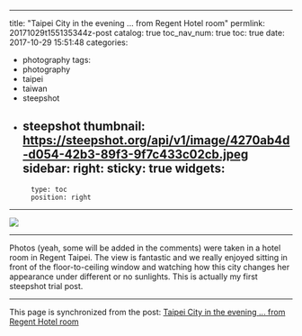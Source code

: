 
---
title: "Taipei City in the evening ... from Regent Hotel room"
permlink: 20171029t155135344z-post
catalog: true
toc_nav_num: true
toc: true
date: 2017-10-29 15:51:48
categories:
- photography
tags:
- photography
- taipei
- taiwan
- steepshot
- steepshot
thumbnail: https://steepshot.org/api/v1/image/4270ab4d-d054-42b3-89f3-9f7c433c02cb.jpeg
sidebar:
    right:
        sticky: true
widgets:
    -
        type: toc
        position: right
---


![](https://steepshot.org/api/v1/image/4270ab4d-d054-42b3-89f3-9f7c433c02cb.jpeg)

-   --  -   - ---  -- - -  -- - -   -----   --  -  - ----  -    -   - --

Photos (yeah, some will be added in the comments) were taken in a hotel room in Regent Taipei. The view is fantastic and we really enjoyed sitting in front of the floor-to-ceiling window and watching how this city changes her appearance under different or no sunlights. This is actually my first steepshot trial post.

- - -

This page is synchronized from the post: [Taipei City in the evening ... from Regent Hotel room](https://steemit.com/@deanliu/20171029t155135344z-post)
